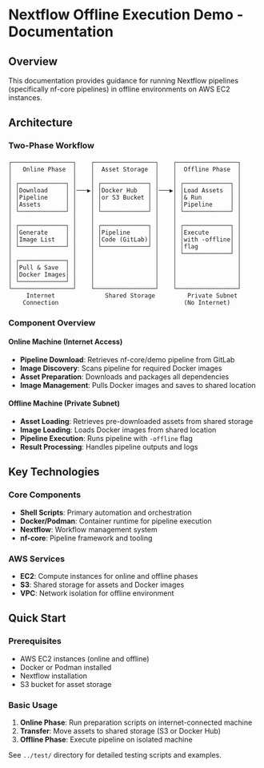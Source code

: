 # Nextflow Offline Execution Demo - Documentation

## Overview
This documentation provides guidance for running Nextflow pipelines (specifically nf-core pipelines) in offline environments on AWS EC2 instances.

## Architecture

### Two-Phase Workflow
```
┌─────────────────┐    ┌─────────────────┐    ┌─────────────────┐
│   Online Phase  │    │  Asset Storage  │    │  Offline Phase  │
│                 │    │                 │    │                 │
│ ┌─────────────┐ │    │ ┌─────────────┐ │    │ ┌─────────────┐ │
│ │Download     │ │───▶│ │Docker Hub   │ │───▶│ │Load Assets  │ │
│ │Pipeline     │ │    │ │or S3 Bucket │ │    │ │& Run        │ │
│ │Assets       │ │    │ │             │ │    │ │Pipeline     │ │
│ └─────────────┘ │    │ └─────────────┘ │    │ └─────────────┘ │
│                 │    │                 │    │                 │
│ ┌─────────────┐ │    │ ┌─────────────┐ │    │ ┌─────────────┐ │
│ │Generate     │ │    │ │Pipeline     │ │    │ │Execute      │ │
│ │Image List   │ │    │ │Code (GitLab)│ │    │ │with -offline│ │
│ └─────────────┘ │    │ └─────────────┘ │    │ │flag         │ │
│                 │    │                 │    │ └─────────────┘ │
│ ┌─────────────┐ │    │                 │    │                 │
│ │Pull & Save  │ │    │                 │    │                 │
│ │Docker Images│ │    │                 │    │                 │
│ └─────────────┘ │    │                 │    │                 │
└─────────────────┘    └─────────────────┘    └─────────────────┘
     Internet              Shared Storage         Private Subnet
    Connection                                   (No Internet)
```

### Component Overview

#### Online Machine (Internet Access)
- **Pipeline Download**: Retrieves nf-core/demo pipeline from GitLab
- **Image Discovery**: Scans pipeline for required Docker images
- **Asset Preparation**: Downloads and packages all dependencies
- **Image Management**: Pulls Docker images and saves to shared location

#### Offline Machine (Private Subnet)
- **Asset Loading**: Retrieves pre-downloaded assets from shared storage
- **Image Loading**: Loads Docker images from shared location
- **Pipeline Execution**: Runs pipeline with `-offline` flag
- **Result Processing**: Handles pipeline outputs and logs

## Key Technologies

### Core Components
- **Shell Scripts**: Primary automation and orchestration
- **Docker/Podman**: Container runtime for pipeline execution
- **Nextflow**: Workflow management system
- **nf-core**: Pipeline framework and tooling

### AWS Services
- **EC2**: Compute instances for online and offline phases
- **S3**: Shared storage for assets and Docker images
- **VPC**: Network isolation for offline environment

## Quick Start

### Prerequisites
- AWS EC2 instances (online and offline)
- Docker or Podman installed
- Nextflow installation
- S3 bucket for asset storage

### Basic Usage
1. **Online Phase**: Run preparation scripts on internet-connected machine
2. **Transfer**: Move assets to shared storage (S3 or Docker Hub)
3. **Offline Phase**: Execute pipeline on isolated machine

See `../test/` directory for detailed testing scripts and examples.